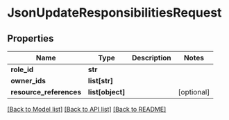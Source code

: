 # JsonUpdateResponsibilitiesRequest

## Properties
Name | Type | Description | Notes
------------ | ------------- | ------------- | -------------
**role_id** | **str** |  | 
**owner_ids** | **list[str]** |  | 
**resource_references** | **list[object]** |  | [optional] 

[[Back to Model list]](../README.md#documentation-for-models) [[Back to API list]](../README.md#documentation-for-api-endpoints) [[Back to README]](../README.md)


